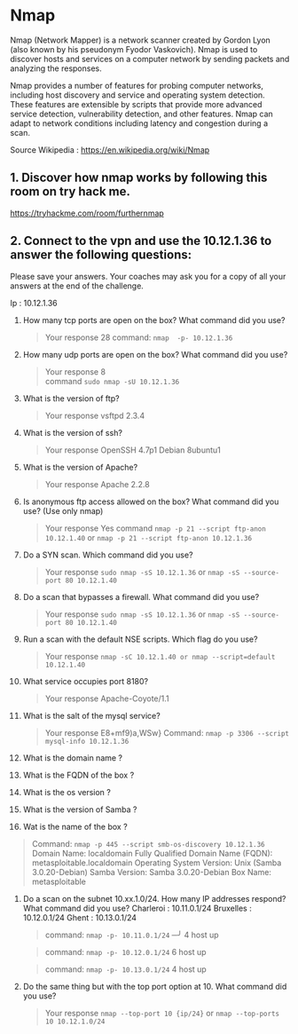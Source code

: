 # Nmap

Nmap (Network Mapper) is a network scanner created by Gordon Lyon (also known by his pseudonym Fyodor Vaskovich). Nmap is used to discover hosts and services on a computer network by sending packets and analyzing the responses.

Nmap provides a number of features for probing computer networks, including host discovery and service and operating system detection. These features are extensible by scripts that provide more advanced service detection, vulnerability detection, and other features. Nmap can adapt to network conditions including latency and congestion during a scan.

Source Wikipedia :  https://en.wikipedia.org/wiki/Nmap

## 1. Discover how nmap works by following this room on try hack me.

https://tryhackme.com/room/furthernmap

## 2. Connect to the vpn and use the 10.12.1.36 to answer the following questions:

Please save your answers. Your coaches may ask you for a copy of all your answers at the end of the challenge.

Ip : 10.12.1.36

1. How many tcp ports are open on the box? What command did you use?
    > Your response 28
    > command: `nmap  -p- 10.12.1.36`  

1. How many udp ports are open on the box? What command did you use?
    > Your response 8  
    > command `sudo nmap -sU 10.12.1.36`

1. What is the version of ftp?
    > Your response vsftpd 2.3.4

1. What is the version of ssh?
    > Your response OpenSSH 4.7p1 Debian 8ubuntu1

1. What is the version of Apache?
    > Your response Apache 2.2.8 

1. Is anonymous ftp access allowed on the box? What command did you use? (Use only nmap)
    > Your response Yes
    > command `nmap -p 21 --script ftp-anon 10.12.1.40`
    or `nmap -p 21 --script ftp-anon 10.12.1.36`

1. Do a SYN scan. Which command did you use?
    > Your response `sudo nmap -sS 10.12.1.36`
    or `nmap -sS --source-port 80 10.12.1.40`

1. Do a scan that bypasses a firewall. What command did you use?
    > Your response `sudo nmap -sS 10.12.1.36`
    or `nmap -sS --source-port 80 10.12.1.40`

1. Run a scan with the default NSE scripts. Which flag do you use?
    > Your response `nmap -sC 10.12.1.40 or nmap --script=default 10.12.1.40`

1. What service occupies port 8180?
    > Your response Apache-Coyote/1.1

1. What is the salt of the mysql service?
    > Your response E$%*E\}$8+mf9)a,WSw}
    > Command: `nmap -p 3306 --script mysql-info 10.12.1.36`

1. What is the domain name ?
1. What is the FQDN of the box ? 
1. What is the os version ? 
1. What is the version of Samba ?
1. Wat is the name of the box ?
>Command: `nmap -p 445 --script smb-os-discovery 10.12.1.36`
>Domain Name: localdomain
>Fully Qualified Domain Name (FQDN): metasploitable.localdomain
>Operating System Version: Unix (Samba 3.0.20-Debian)
>Samba Version: Samba 3.0.20-Debian
>Box Name: metasploitable

1. Do a scan on the subnet 10.xx.1.0/24. How many IP addresses respond?  What command did you use?
   Charleroi : 10.11.0.1/24
   Bruxelles : 10.12.0.1/24
   Ghent : 10.13.0.1/24


    >command: `nmap -p- 10.11.0.1/24`                                                               ─╯
         4 host up

    >command: `nmap -p- 10.12.0.1/24`
         6 host up 

    >command: `nmap -p- 10.13.0.1/24`
         4 host up 

1. Do the same thing but with the top port option at 10. What command did you use?
    > Your response `nmap --top-port 10 {ip/24}`
    or `nmap --top-ports 10 10.12.1.0/24`

